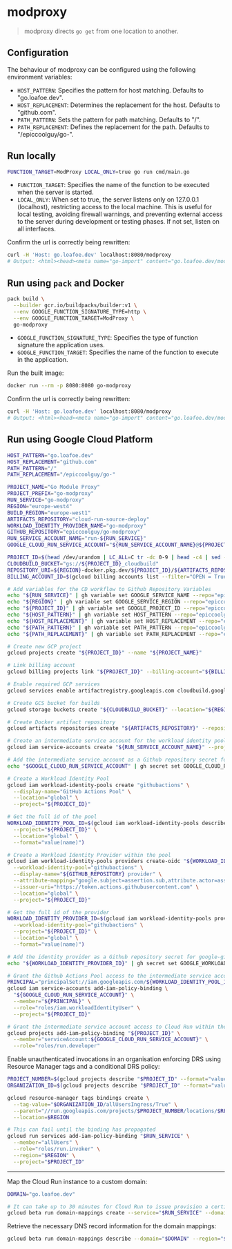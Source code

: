 # modproxy

> modproxy directs `go get` from one location to another.

## Configuration

The behaviour of modproxy can be configured using the following environment variables:

- `HOST_PATTERN`: Specifies the pattern for host matching. Defaults to "go.loafoe.dev".
- `HOST_REPLACEMENT`: Determines the replacement for the host. Defaults to "github.com".
- `PATH_PATTERN`: Sets the pattern for path matching. Defaults to "/".
- `PATH_REPLACEMENT`: Defines the replacement for the path. Defaults to "/epiccoolguy/go-".

## Run locally

```sh
FUNCTION_TARGET=ModProxy LOCAL_ONLY=true go run cmd/main.go
```

- `FUNCTION_TARGET`: Specifies the name of the function to be executed when the server is started.
- `LOCAL_ONLY`: When set to true, the server listens only on 127.0.0.1 (localhost), restricting access to the local machine. This is useful for local testing, avoiding firewall warnings, and preventing external access to the server during development or testing phases. If not set, listen on all interfaces.

Confirm the url is correctly being rewritten:

```sh
curl -H 'Host: go.loafoe.dev' localhost:8080/modproxy
# Output: <html><head><meta name="go-import" content="go.loafoe.dev/modproxy git https://github.com/epiccoolguy/go-modproxy"></head><body></body></html>
```

## Run using `pack` and Docker

```sh
pack build \
  --builder gcr.io/buildpacks/builder:v1 \
  --env GOOGLE_FUNCTION_SIGNATURE_TYPE=http \
  --env GOOGLE_FUNCTION_TARGET=ModProxy \
  go-modproxy
```

- `GOOGLE_FUNCTION_SIGNATURE_TYPE`: Specifies the type of function signature the application uses.
- `GOOGLE_FUNCTION_TARGET`: Specifies the name of the function to execute in the application.

Run the built image:

```sh
docker run --rm -p 8080:8080 go-modproxy
```

Confirm the url is correctly being rewritten:

```sh
curl -H 'Host: go.loafoe.dev' localhost:8080/modproxy
# Output: <html><head><meta name="go-import" content="go.loafoe.dev/modproxy git https://github.com/epiccoolguy/go-modproxy"></head><body></body></html>
```

## Run using Google Cloud Platform

```sh
HOST_PATTERN="go.loafoe.dev"
HOST_REPLACEMENT="github.com"
PATH_PATTERN="/"
PATH_REPLACEMENT="/epiccoolguy/go-"

PROJECT_NAME="Go Module Proxy"
PROJECT_PREFIX="go-modproxy"
RUN_SERVICE="go-modproxy"
REGION="europe-west4"
BUILD_REGION="europe-west1"
ARTIFACTS_REPOSITORY="cloud-run-source-deploy"
WORKLOAD_IDENTITY_PROVIDER_NAME="go-modproxy"
GITHUB_REPOSITORY="epiccoolguy/go-modproxy"
RUN_SERVICE_ACCOUNT_NAME="run-${RUN_SERVICE}"
GOOGLE_CLOUD_RUN_SERVICE_ACCOUNT="${RUN_SERVICE_ACCOUNT_NAME}@${PROJECT_ID}.iam.gserviceaccount.com"

PROJECT_ID=$(head /dev/urandom | LC_ALL=C tr -dc 0-9 | head -c4 | sed -e "s/^/${PROJECT_PREFIX}-/" | cut -c 1-30)
CLOUDBUILD_BUCKET="gs://${PROJECT_ID}_cloudbuild"
REPOSITORY_URI=${REGION}-docker.pkg.dev/${PROJECT_ID}/${ARTIFACTS_REPOSITORY}/${RUN_SERVICE}
BILLING_ACCOUNT_ID=$(gcloud billing accounts list --filter="OPEN = True" --format="value(ACCOUNT_ID)")

# Add variables for the CD workflow to Github Repository Variables
echo "${RUN_SERVICE}" | gh variable set GOOGLE_SERVICE_NAME --repo="epiccoolguy/go-modproxy"
echo "${REGION}" | gh variable set GOOGLE_SERVICE_REGION --repo="epiccoolguy/go-modproxy"
echo "${PROJECT_ID}" | gh variable set GOOGLE_PROJECT_ID --repo="epiccoolguy/go-modproxy"
echo "${HOST_PATTERN}" | gh variable set HOST_PATTERN --repo="epiccoolguy/go-modproxy"
echo "${HOST_REPLACEMENT}" | gh variable set HOST_REPLACEMENT --repo="epiccoolguy/go-modproxy"
echo "${PATH_PATTERN}" | gh variable set PATH_PATTERN --repo="epiccoolguy/go-modproxy"
echo "${PATH_REPLACEMENT}" | gh variable set PATH_REPLACEMENT --repo="epiccoolguy/go-modproxy"

# Create new GCP project
gcloud projects create "${PROJECT_ID}" --name "${PROJECT_NAME}"

# Link billing account
gcloud billing projects link "${PROJECT_ID}" --billing-account="${BILLING_ACCOUNT_ID}"

# Enable required GCP services
gcloud services enable artifactregistry.googleapis.com cloudbuild.googleapis.com run.googleapis.com iamcredentials.googleapis.com --project="${PROJECT_ID}"

# Create GCS bucket for builds
gcloud storage buckets create "${CLOUDBUILD_BUCKET}" --location="${REGION}" --project="${PROJECT_ID}"

# Create Docker artifact repository
gcloud artifacts repositories create "${ARTIFACTS_REPOSITORY}" --repository-format=docker --location="${REGION}" --project="${PROJECT_ID}"

# Create an intermediate service account for the workload identity pool to impersonate.
gcloud iam service-accounts create "${RUN_SERVICE_ACCOUNT_NAME}" --project "${PROJECT_ID}"

# Add the intermediate service account as a Github repository secret for google-github-actions/auth@v2:
echo "$GOOGLE_CLOUD_RUN_SERVICE_ACCOUNT" | gh secret set GOOGLE_CLOUD_RUN_SERVICE_ACCOUNT --repo="epiccoolguy/go-modproxy"

# Create a Workload Identity Pool
gcloud iam workload-identity-pools create "githubactions" \
  --display-name="GitHub Actions Pool" \
  --location="global" \
  --project="${PROJECT_ID}"

# Get the full id of the pool
WORKLOAD_IDENTITY_POOL_ID=$(gcloud iam workload-identity-pools describe "githubactions" \
  --project="${PROJECT_ID}" \
  --location="global" \
  --format="value(name)")

# Create a Workload Identity Provider within the pool
gcloud iam workload-identity-pools providers create-oidc "${WORKLOAD_IDENTITY_PROVIDER_NAME}" \
  --workload-identity-pool="githubactions" \
  --display-name="${GITHUB_REPOSITORY} provider" \
  --attribute-mapping="google.subject=assertion.sub,attribute.actor=assertion.actor,attribute.repository=assertion.repository" \
  --issuer-uri="https://token.actions.githubusercontent.com" \
  --location="global" \
  --project="${PROJECT_ID}"

# Get the full id of the provider
WORKLOAD_IDENTITY_PROVIDER_ID=$(gcloud iam workload-identity-pools providers describe "${WORKLOAD_IDENTITY_PROVIDER_NAME}" \
  --workload-identity-pool="githubactions" \
  --project="${PROJECT_ID}" \
  --location="global" \
  --format="value(name)")

# Add the identity provider as a Github repository secret for google-github-actions/auth@v2
echo "${WORKLOAD_IDENTITY_PROVIDER_ID}" | gh secret set GOOGLE_WORKLOAD_IDENTITY_PROVIDER_ID --repo="epiccoolguy/go-modproxy"

# Grant the Github Actions Pool access to the intermediate service account in a specific repository
PRINCIPAL="principalSet://iam.googleapis.com/${WORKLOAD_IDENTITY_POOL_ID}/attribute.repository/${GITHUB_REPOSITORY}"
gcloud iam service-accounts add-iam-policy-binding \
  "${GOOGLE_CLOUD_RUN_SERVICE_ACCOUNT}" \
  --member="${PRINCIPAL}" \
  --role="roles/iam.workloadIdentityUser" \
  --project="${PROJECT_ID}"

# Grant the intermediate service account access to Cloud Run within the project
gcloud projects add-iam-policy-binding "${PROJECT_ID}" \
  --member="serviceAccount:${GOOGLE_CLOUD_RUN_SERVICE_ACCOUNT}" \
  --role="roles/run.developer"
```

Enable unauthenticated invocations in an organisation enforcing DRS using Resource Manager tags and a conditional DRS policy:

```sh
PROJECT_NUMBER=$(gcloud projects describe "$PROJECT_ID" --format="value(projectNumber)")
ORGANIZATION_ID=$(gcloud projects describe "$PROJECT_ID" --format="value(parent.id)")

gcloud resource-manager tags bindings create \
  --tag-value="$ORGANIZATION_ID/allUsersIngress/True" \
  --parent="//run.googleapis.com/projects/$PROJECT_NUMBER/locations/$REGION/services/$RUN_SERVICE" \
  --location=$REGION

# This can fail until the binding has propagated
gcloud run services add-iam-policy-binding "$RUN_SERVICE" \
  --member="allUsers" \
  --role="roles/run.invoker" \
  --region="$REGION" \
  --project="$PROJECT_ID"
```

---

Map the Cloud Run instance to a custom domain:

```sh
DOMAIN="go.loafoe.dev"

# It can take up to 30 minutes for Cloud Run to issue provision a certificate and route
gcloud beta run domain-mappings create --service="$RUN_SERVICE" --domain="$DOMAIN" --region="$REGION" --project="$PROJECT_ID"
```

Retrieve the necessary DNS record information for the domain mappings:

```sh
gcloud beta run domain-mappings describe --domain="$DOMAIN" --region="$REGION" --project="$PROJECT_ID"
```
